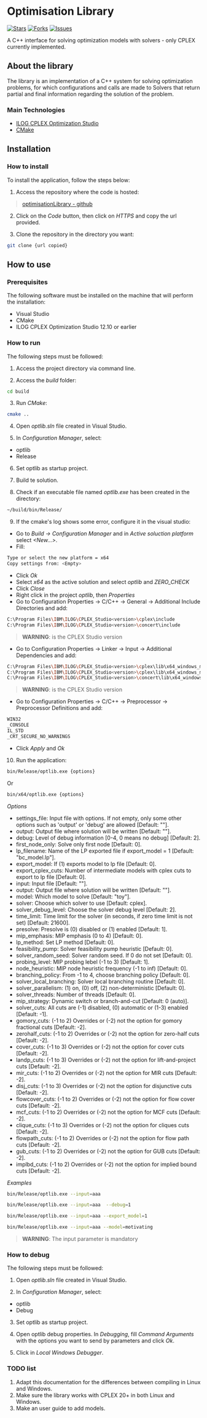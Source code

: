 
# Optimisation Library

[![Stars](https://img.shields.io/github/stars/cristianoarbex/optimisationLibrary)](https://img.shields.io/github/stars/cristianoarbex/optimisationLibrary)
[![Forks](https://img.shields.io/github/forks/cristianoarbex/optimisationLibrary)](https://img.shields.io/github/forks/cristianoarbex/optimisationLibrary)
[![Issues](https://img.shields.io/github/issues/cristianoarbex/optimisationLibrary)](https://img.shields.io/github/issues/cristianoarbex/optimisationLibrary)

A C++ interface for solving optimization models with solvers - only CPLEX currently implemented.

## About the library

The library is an implementation of a C++ system for solving optimization problems, for which configurations and calls are made to Solvers that return partial and final information regarding the solution of the problem.

### Main Technologies

* [ILOG CPLEX Optimization Studio](https://www.ibm.com/docs/en/icos/12.9.0?topic=cplex)
* [CMake](https://cmake.org/documentation/)

## Installation

### How to install

To install the application, follow the steps below:

1. Access the repository where the code is hosted:

> [optimisationLibrary - github](https://github.com/cristianoarbex/optimisationLibrary)

2. Click on the *Code* button, then click on *HTTPS* and copy the url provided.

3. Clone the repository in the directory you want:

  ```sh
  git clone {url copied}
  ```

## How to use

### Prerequisites

The following software must be installed on the machine that will perform the installation:

* Visual Studio
* CMake
* ILOG CPLEX Optimization Studio 12.10 or earlier

### How to run

The following steps must be followed:

1. Access the project directory via command line.

2. Access the *build* folder:
```sh
cd build
```

3. Run *CMake*:
```sh
cmake ..
```

4. Open *optlib.sln* file created in Visual Studio.

5. In *Configuration Manager*, select:
* optlib
* Release

6. Set optlib as startup project.

7. Build te solution.

8. Check if an executable file named *optlib.exe* has been created in the directory:
```sh
~/build/bin/Release/
```

9. If the cmake's log shows some error, configure it in the visual studio:
* Go to *Build -> Configuration Manager* and in *Active soluction platform* select *<New...>*.
* Fill:
```sh
Type or select the new platform = x64
Copy settings from: <Empty>
```
* Click *Ok*
* Select *x64* as the active solution and select *optlib* and *ZERO_CHECK*
* Click *Close*
* Right click in the project *optlib*, then *Properties*
* Go to Configuration Properties -> C/C++ -> General -> Additional Include Directories and add:
```sh
C:\Program Files\IBM\ILOG\CPLEX_Studio<version>\cplex\include
C:\Program Files\IBM\ILOG\CPLEX_Studio<version>\concert\include
```
> **WARNING**: <version> is the CPLEX Studio version
* Go to Configuration Properties -> Linker -> Input -> Additional Dependencies and add:
```sh
C:\Program Files\IBM\ILOG\CPLEX_Studio<version>\cplex\lib\x64_windows_msvc14\stat_mda\cplex<version>.lib
C:\Program Files\IBM\ILOG\CPLEX_Studio<version>\cplex\lib\x64_windows_msvc14\stat_mda\ilocplex.lib
C:\Program Files\IBM\ILOG\CPLEX_Studio<version>\concert\lib\x64_windows_msvc14\stat_mda\concert.lib
```
> **WARNING**: <version> is the CPLEX Studio version
* Go to Configuration Properties -> C/C++ -> Preprocessor -> Preprocessor Definitions and add:
```sh
WIN32
_CONSOLE
IL_STD
_CRT_SECURE_NO_WARNINGS
```
* Click *Apply* and *Ok*
10. Run the application:
```sh
bin/Release/optlib.exe {options}
```
Or
```sh
bin/x64/optlib.exe {options}
```

*Options*
* settings_file: Input file with options. If not empty, only some other options such as 'output' or 'debug' are allowed [Default: ""].
* output: Output file where solution will be written [Default: ""].
* debug: Level of debug information [0-4, 0 means no debug] [Default: 2].
* first_node_only: Solve only first node [Default: 0].
* lp_filename: Name of the LP exported file if export_model = 1 [Default: "bc_model.lp"].
* export_model: If (1) exports model to lp file [Default: 0].
* export_cplex_cuts: Number of intermediate models with cplex cuts to export to lp file [Default: 0].
* input: Input file [Default: ""].
* output: Output file where solution will be written [Default: ""].
* model: Which model to solve [Default: "toy"].
* solver: Choose which solver to use [Default: cplex].
* solver_debug_level: Choose the solver debug level [Default: 2].
* time_limit: Time limit for the solver (in seconds, if zero time limit is not set) [Default: 21600].
* presolve: Presolve is (0) disabled or (1) enabled [Default: 1].
* mip_emphasis: MIP emphasis (0 to 4) [Default: 0].
* lp_method: Set LP method [Default: 0].
* feasibility_pump: Solver feasibility pump heuristic [Default: 0].
* solver_random_seed: Solver random seed. If 0 do not set [Default: 0].
* probing_level: MIP probing lebel (-1 to 3) [Default: 1].
* node_heuristic: MIP node heuristic frequency (-1 to inf) [Default: 0].
* branching_policy: From -1 to 4, choose branching policy [Default: 0].
* solver_local_branching: Solver local branching routine [Default: 0].
* solver_parallelism: (1) on, (0) off, (2) non-deterministic [Default: 0].
* solver_threads: Number of threads [Default: 0].
* mip_strategy: Dynamic switch or branch-and-cut [Default: 0 (auto)].
* solver_cuts: All cuts are (-1) disabled, (0) automatic or (1-3) enabled [Default: -1].
* gomory_cuts: (-1 to 2) Overrides or (-2) not the option for gomory fractional cuts [Default: -2].
* zerohalf_cuts: (-1 to 2) Overrides or (-2) not the option for zero-half cuts [Default: -2].
* cover_cuts: (-1 to 3) Overrides or (-2) not the option for cover cuts [Default: -2].
* landp_cuts: (-1 to 3) Overrides or (-2) not the option for lift-and-project cuts [Default: -2].
* mir_cuts: (-1 to 2) Overrides or (-2) not the option for MIR cuts [Default: -2].
* disj_cuts: (-1 to 3) Overrides or (-2) not the option for disjunctive cuts [Default: -2].
* flowcover_cuts: (-1 to 2) Overrides or (-2) not the option for flow cover cuts [Default: -2].
* mcf_cuts: (-1 to 2) Overrides or (-2) not the option for MCF cuts [Default: -2].
* clique_cuts: (-1 to 3) Overrides or (-2) not the option for cliques cuts [Default: -2].
* flowpath_cuts: (-1 to 2) Overrides or (-2) not the option for flow path cuts [Default: -2].
* gub_cuts: (-1 to 2) Overrides or (-2) not the option for GUB cuts [Default: -2].
* implbd_cuts: (-1 to 2) Overrides or (-2) not the option for implied bound cuts [Default: -2].

*Examples*
```sh
bin/Release/optlib.exe --input=aaa 
```

```sh
bin/Release/optlib.exe --input=aaa  --debug=1 
```

```sh
bin/Release/optlib.exe --input=aaa --export_model=1
```

```sh
bin/Release/optlib.exe --input=aaa --model=motivating
```

> **WARNING**: The input parameter is mandatory

### How to debug

The following steps must be followed:

1. Open *optlib.sln* file created in Visual Studio.

2. In *Configuration Manager*, select:
* optlib
* Debug

3. Set optlib as startup project.

4. Open optlib debug properties. In *Debugging*, fill *Command Arguments* with the options you want to send by parameters and click *Ok*.

5. Click in *Local Windows Debugger*.


### TODO list

1. Adapt this documentation for the differences between compiling in Linux and Windows.
2. Make sure the library works with CPLEX 20+ in both Linux and Windows.
3. Make an user guide to add models.
